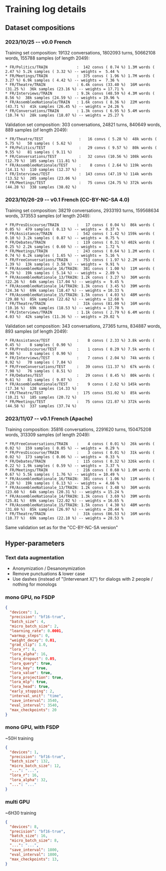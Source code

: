 # Training log details

## Dataset compositions

### 2023/10/25 -- v0.0 French

Training set composition: 19132 conversations, 1802093 turns, 50662108 words, 155788 samples (of length 2049):
```
* FR/Politics/TRAIN             :  142 convs ( 0.74 %) 1.3M words ( 2.47 %) 5.2k samples ( 3.32 %) -- weights =  5.44 %
* FR/Meetings/TRAIN             :  375 convs ( 1.96 %) 1.7M words ( 3.27 %) 6.9k samples ( 4.42 %) -- weights =  7.36 %
* FR/Theatre/TRAIN              : 6.4k convs (33.40 %)  16M words (31.25 %)  36k samples (23.16 %) -- weights = 17.71 %
* FR/Interviews/TRAIN           : 9.3k convs (48.59 %) 4.3M words ( 8.56 %)  38k samples (24.59 %) -- weights = 19.96 %
* FR/AssembleeNationale/TRAIN   : 1.6k convs ( 8.36 %)  22M words (43.71 %)  41k samples (26.45 %) -- weights = 24.26 %
* FR/Conversations/TRAIN        : 1.3k convs ( 6.95 %) 5.4M words (10.74 %)  28k samples (18.07 %) -- weights = 25.27 %
```

Validation set composition: 303 conversations, 24821 turns, 840649 words, 889 samples (of length 2049):
```
* FR/Theatre/TEST                :   16 convs ( 5.28 %)  48k words ( 5.75 %)   50 samples ( 5.62 %)
* FR/Politics/TEST               :   29 convs ( 9.57 %)  80k words ( 9.55 %)   81 samples ( 9.11 %)
* FR/Conversations/TEST          :   32 convs (10.56 %) 108k words (12.79 %)  105 samples (11.81 %)
* FR/AssembleeNationale/TEST     :    8 convs ( 2.64 %) 119k words (14.11 %)  110 samples (12.37 %)
* FR/Interviews/TEST             :  143 convs (47.19 %) 114k words (13.52 %)  205 samples (23.06 %)
* FR/Meetings/TEST               :   75 convs (24.75 %) 372k words (44.28 %)  338 samples (38.02 %)
```

### 2023/10/26-29 -- v0.1 French (CC-BY-NC-SA 4.0)

Training set composition: 38219 conversations, 2933193 turns, 159568634 words, 373553 samples (of length 2049):
```
* FR/PresDiscourse/TRAIN        :   17 convs ( 0.04 %)  86k words ( 0.05 %)  479 samples ( 0.13 %) -- weights =  0.37 %
* FR/Assistance/TRAIN           :  542 convs ( 1.42 %) 159k words ( 0.10 %) 3.2k samples ( 0.87 %) -- weights =  0.75 %
* FR/Debates/TRAIN              :  119 convs ( 0.31 %) 402k words ( 0.25 %) 2.2k samples ( 0.60 %) -- weights =  1.72 %
* FR/Meetings/TRAIN             :  243 convs ( 0.64 %) 1.2M words ( 0.74 %) 6.2k samples ( 1.65 %) -- weights =  5.16 %
* FR/FreeConversations/TRAIN    :  753 convs ( 1.97 %) 2.2M words ( 1.39 %)  13k samples ( 3.58 %) -- weights =  9.91 %
* FR/AssembleeNationale_16/TRAIN:  381 convs ( 1.00 %)  11M words ( 6.79 %)  19k samples ( 5.14 %) -- weights =  2.89 %
* FR/AssembleeNationale_13/TRAIN: 1.2k convs ( 3.27 %)  36M words (22.26 %)  64k samples (17.04 %) -- weights =  9.45 %
* FR/AssembleeNationale_14/TRAIN: 1.3k convs ( 3.45 %)  39M words (24.34 %)  69k samples (18.47 %) -- weights = 10.33 %
* FR/AssembleeNationale_15/TRAIN: 1.5k convs ( 4.03 %)  48M words (29.88 %)  85k samples (22.62 %) -- weights = 12.68 %
* FR/Theatre/TRAIN              :  31k convs (81.09 %)  16M words (10.16 %)  69k samples (18.53 %) -- weights = 17.70 %
* FR/Interviews/TRAIN           : 1.1k convs ( 2.79 %) 6.4M words ( 4.03 %)  42k samples (11.36 %) -- weights = 29.02 %
```

Validation set composition: 343 conversations, 27365 turns, 834887 words, 893 samples (of length 2049):
```
* FR/Assistance/TEST            :    8 convs ( 2.33 %) 3.8k words ( 0.45 %)    8 samples ( 0.90 %)
* FR/PresDiscourse/TEST         :    1 convs ( 0.29 %) 7.5k words ( 0.90 %)    8 samples ( 0.90 %)
* FR/Interviews/TEST            :    7 convs ( 2.04 %)  74k words ( 8.92 %)   70 samples ( 7.84 %)
* FR/FreeConversations/TEST     :   39 convs (11.37 %)  67k words ( 7.98 %)   76 samples ( 8.51 %)
* FR/Debates/TEST               :   29 convs ( 8.45 %)  80k words ( 9.61 %)   81 samples ( 9.07 %)
* FR/AssembleeNationale/TEST    :    9 convs ( 2.62 %) 145k words (17.34 %)  128 samples (14.33 %)
* FR/Theatre/TEST               :  175 convs (51.02 %)  85k words (10.21 %)  185 samples (20.72 %)
* FR/Meetings/TEST              :   75 convs (21.87 %) 372k words (44.58 %)  337 samples (37.74 %)
```

### 2023/11/07 -- v0.1 French (Apache)

Training composition: 35816 conversations, 2291620 turns, 150475208 words, 313309 samples (of length 2049):
```
* FR/FreeConversations/TRAIN    :    4 convs ( 0.01 %)  26k words ( 0.02 %)  159 samples ( 0.05 %) -- weights =  0.29 %
* FR/PresDiscourse/TRAIN        :    3 convs ( 0.01 %)  31k words ( 0.02 %)  173 samples ( 0.06 %) -- weights =  0.33 %
* FR/Debates/TRAIN              :  115 convs ( 0.32 %) 326k words ( 0.22 %) 1.9k samples ( 0.59 %) -- weights =  3.37 %
* FR/Meetings/TRAIN             :  216 convs ( 0.60 %) 1.0M words ( 0.67 %) 5.5k samples ( 1.76 %) -- weights = 10.49 %
* FR/AssembleeNationale_16/TRAIN:  381 convs ( 1.06 %)  11M words ( 7.20 %)  19k samples ( 6.13 %) -- weights =  4.66 %
* FR/AssembleeNationale_13/TRAIN: 1.2k convs ( 3.48 %)  36M words (23.60 %)  64k samples (20.31 %) -- weights = 15.24 %
* FR/AssembleeNationale_14/TRAIN: 1.3k convs ( 3.69 %)  39M words (25.81 %)  69k samples (22.02 %) -- weights = 16.65 %
* FR/AssembleeNationale_15/TRAIN: 1.5k convs ( 4.30 %)  48M words (31.69 %)  85k samples (26.97 %) -- weights = 20.44 %
* FR/Theatre/TRAIN              :  31k convs (86.53 %)  16M words (10.77 %)  69k samples (22.10 %) -- weights = 28.53 %
```

Same validation set as for the "CC-BY-NC-SA version"

## Hyper-parameters

### Text data augmentation

* Anonymization / Desanonymization
* Remove punctuations & lower case
* Use dashes (instead of "[Intervenant X]") for dialogs with 2 people / nothing for monologs

### mono GPU, no FSDP

```json
{
  "devices": 1,
  "precision": "bf16-true",
  "batch_size": 4,
  "micro_batch_size": 2,
  "learning_rate": 0.0001,
  "warmup_steps": 0,
  "weight_decay": 0.01,
  "grad_clip": 1.0,
  "lora_r": 8,
  "lora_alpha": 16,
  "lora_dropout": 0.05,
  "lora_query": true,
  "lora_key": true,
  "lora_value": true,
  "lora_projection": true,
  "lora_mlp": true,
  "lora_head": true,
  "early_stopping": 2,
  "interval_unit": "time",
  "save_interval": 3540,
  "eval_interval": 3540,
  "max_checkpoints": 20
}
```

### mono GPU, with FSDP

~50H training

```json
{
  "devices": 1,
  "precision": "bf16-true",
  "batch_size": 132,
  "micro_batch_size": 12,
  "...": "...",
  "lora_r": 16,
  "lora_alpha": 32,
  "...": "..."
}
```

### multi GPU

~6H30 training

```json
{
  "devices": 8,
  "precision": "bf16-true",
  "batch_size": 16,
  "micro_batch_size": 8,
  "...": "...",
  "save_interval": 1800,
  "eval_interval": 1800,
  "max_checkpoints": 13,
}
```

